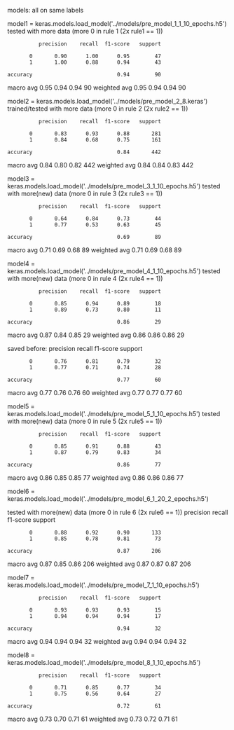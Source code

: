 models:
all on same labels


model1 = keras.models.load_model('../models/pre_model_1_1_10_epochs.h5')
tested with more data (more 0 in rule 1 (2x rule1 == 1))

              precision    recall  f1-score   support

           0       0.90      1.00      0.95        47
           1       1.00      0.88      0.94        43

    accuracy                           0.94        90
   macro avg       0.95      0.94      0.94        90
weighted avg       0.95      0.94      0.94        90


model2 = keras.models.load_model('../models/pre_model_2_8.keras')
trained/tested with more data (more 0 in rule 2 (2x rule2 == 1))

              precision    recall  f1-score   support

           0       0.83      0.93      0.88       281
           1       0.84      0.68      0.75       161

    accuracy                           0.84       442
   macro avg       0.84      0.80      0.82       442
weighted avg       0.84      0.84      0.83       442


model3 = keras.models.load_model('../models/pre_model_3_1_10_epochs.h5')
tested with more(new) data (more 0 in rule 3 (2x rule3 == 1))

              precision    recall  f1-score   support

           0       0.64      0.84      0.73        44
           1       0.77      0.53      0.63        45

    accuracy                           0.69        89
   macro avg       0.71      0.69      0.68        89
weighted avg       0.71      0.69      0.68        89


model4 = keras.models.load_model('../models/pre_model_4_1_10_epochs.h5')
tested with more(new) data (more 0 in rule 4 (2x rule4 == 1))

              precision    recall  f1-score   support

           0       0.85      0.94      0.89        18
           1       0.89      0.73      0.80        11

    accuracy                           0.86        29
   macro avg       0.87      0.84      0.85        29
weighted avg       0.86      0.86      0.86        29

saved before: 
              precision    recall  f1-score   support

           0       0.76      0.81      0.79        32
           1       0.77      0.71      0.74        28

    accuracy                           0.77        60
   macro avg       0.77      0.76      0.76        60
weighted avg       0.77      0.77      0.77        60


model5 = keras.models.load_model('../models/pre_model_5_1_10_epochs.h5')
tested with more(new) data (more 0 in rule 5 (2x rule5 == 1))

              precision    recall  f1-score   support

           0       0.85      0.91      0.88        43
           1       0.87      0.79      0.83        34

    accuracy                           0.86        77
   macro avg       0.86      0.85      0.85        77
weighted avg       0.86      0.86      0.86        77





model6 = keras.models.load_model('../models/pre_model_6_1_20_2_epochs.h5')

tested with more(new) data (more 0 in rule 6 (2x rule6 == 1))
              precision    recall  f1-score   support

           0       0.88      0.92      0.90       133
           1       0.85      0.78      0.81        73

    accuracy                           0.87       206
   macro avg       0.87      0.85      0.86       206
weighted avg       0.87      0.87      0.87       206


model7 = keras.models.load_model('../models/pre_model_7_1_10_epochs.h5')

              precision    recall  f1-score   support

           0       0.93      0.93      0.93        15
           1       0.94      0.94      0.94        17

    accuracy                           0.94        32
   macro avg       0.94      0.94      0.94        32
weighted avg       0.94      0.94      0.94        32




model8 = keras.models.load_model('../models/pre_model_8_1_10_epochs.h5')

              precision    recall  f1-score   support

           0       0.71      0.85      0.77        34
           1       0.75      0.56      0.64        27

    accuracy                           0.72        61
   macro avg       0.73      0.70      0.71        61
weighted avg       0.73      0.72      0.71        61